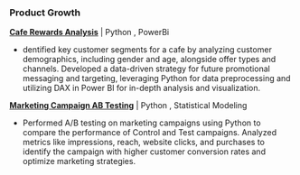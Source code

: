 
### Product Growth

**[Cafe Rewards Analysis](https://github.com/sakshiiiir/Cafe-Rewards-Dashboard)** | Python , PowerBi
- dentified key customer segments for a cafe by analyzing customer demographics, including gender and age, alongside offer types and channels. Developed a data-driven strategy for future promotional messaging and targeting, leveraging Python for data preprocessing and utilizing DAX in Power BI for in-depth analysis and visualization. 

**[Marketing Campaign AB Testing](https://github.com/sakshiiiir/AB-testing/blob/main/Marketing%20-%20Campaign%20AB%20Testing.ipynb)** | Python , Statistical Modeling
- Performed A/B testing on marketing campaigns using Python to compare the performance of Control and Test campaigns. Analyzed metrics like impressions, reach, website clicks, and purchases to identify the campaign with higher customer conversion rates and optimize marketing strategies.
